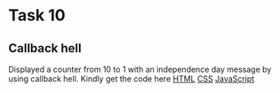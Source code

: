 # Task 10

## **Callback hell**
Displayed a counter from 10 to 1 with an independence day message by using callback hell. Kindly get the code here [HTML](./index.html) [CSS](./style.css) [JavaScript](./script.js)
